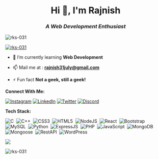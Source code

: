 <h1 align="center">Hi 👋, I'm Rajnish</h1>
<h3 align="center"><i>A Web Development Enthusiast</i></h3>

<p align="left"> <img src="https://komarev.com/ghpvc/?username=rks-031&label=Profile%20views&color=0e75b6&style=flat" alt="rks-031" /> </p>

<p align="left"> <a href="https://github.com/ryo-ma/github-profile-trophy"><img src="https://github-profile-trophy.vercel.app/?username=rks-031" alt="rks-031" /></a> </p>

- 🌱 I’m currently learning **Web Development**

- 📫 Mail me at : **rajnish31july@gmail.com**

- ⚡ Fun fact **Not a geek, still a geek!**

**Connect With Me:** 

[![Instagram](https://img.shields.io/badge/Instagram-%23E4405F.svg?logo=Instagram&logoColor=white)](https://www.instagram.com/rks_031/) [![LinkedIn](https://img.shields.io/badge/LinkedIn-%230077B5.svg?logo=linkedin&logoColor=white)](https://www.linkedin.com/in/rajnish-kumar-singh-2241b321b/)  [![Twitter](https://img.shields.io/badge/Twitter-%231DA1F2.svg?logo=Twitter&logoColor=white)](https://twitter.com/rks_031)  [![Discord](https://img.shields.io/badge/Discord-%792DE4.svg?logo=Discord&logoColor=white)](https://discordapp.com/users/1097538074415726623)


**Tech Stack:**

![C](https://img.shields.io/badge/c-%2300599C.svg?style=for-the-badge&logo=c&logoColor=white) &nbsp;![C++](https://img.shields.io/badge/c++-%2300599C.svg?style=for-the-badge&logo=c%2B%2B&logoColor=white) &nbsp;![CSS3](https://img.shields.io/badge/css3-%231572B6.svg?style=for-the-badge&logo=css3&logoColor=white) &nbsp;![HTML5](https://img.shields.io/badge/html5-%23E34F26.svg?style=for-the-badge&logo=html5&logoColor=white) &nbsp;![NodeJS](https://img.shields.io/badge/node.js-6DA55F?style=for-the-badge&logo=node.js&logoColor=white) &nbsp;![React](https://img.shields.io/badge/react-%2320232a.svg?style=for-the-badge&logo=react&logoColor=%2361DAFB) &nbsp;![Bootstrap](https://img.shields.io/badge/bootstrap-%2338B2AC.svg?style=for-the-badge&logo=bootstrap&logoColor=white) &nbsp;![MySQL](https://img.shields.io/badge/mysql-6DA55F?style=for-the-badge&logo=mysql&logoColor=white) &nbsp;![Python](https://img.shields.io/badge/python-%2300599C.svg?style=for-the-badge&logo=python&logoColor=white) &nbsp;![ExpressJS](https://img.shields.io/badge/express.js-%2320232a.svg?style=for-the-badge&logo=express.js&logoColor=%2361DAFB) &nbsp;![PHP](https://img.shields.io/badge/php-%231572B6.svg?style=for-the-badge&logo=php&logoColor=white) &nbsp;![JavaScript](https://img.shields.io/badge/javascript-FCD535?style=for-the-badge&logo=javascript&logoColor=white) &nbsp;![MongoDB](https://img.shields.io/badge/mongodb-3cb371?style=for-the-badge&logo=mongodb&logoColor=white) &nbsp;![Mongoose](https://img.shields.io/badge/mongoose-800000?style=for-the-badge&logo=mongoose&logoColor=white) &nbsp;![RestAPI](https://img.shields.io/badge/restapi-b22222?style=for-the-badge&logo=restapi&logoColor=white) &nbsp;![WordPress](https://img.shields.io/badge/wordpress-000000?style=for-the-badge&logo=wordpress&logoColor=white) 


![](https://github-readme-stats.vercel.app/api/top-langs/?username=rks-031&theme=dark&hide_border=false&include_all_commits=true&count_private=true&layout=compact)

<p><img align="center" src="https://github-readme-streak-stats.herokuapp.com/?user=rks-031&" alt="rks-031" /></p>
